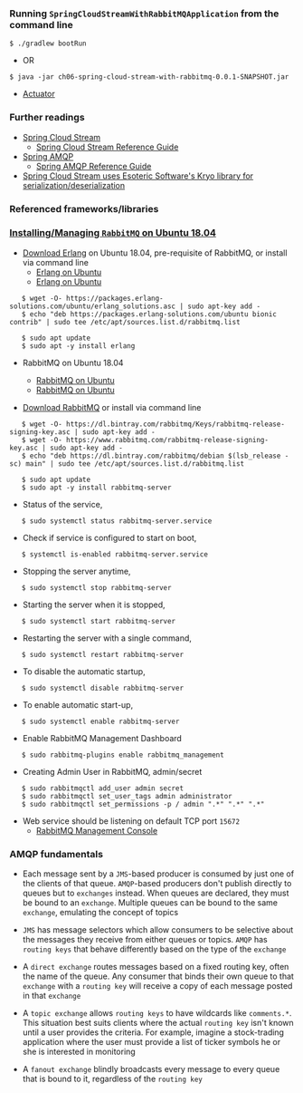 ### Running `SpringCloudStreamWithRabbitMQApplication` from the command line
```
$ ./gradlew bootRun
```
 - OR
```
$ java -jar ch06-spring-cloud-stream-with-rabbitmq-0.0.1-SNAPSHOT.jar
```

 - [Actuator](http://localhost:9006/actuator)

### Further readings

 - [Spring Cloud Stream](https://spring.io/projects/spring-cloud-stream)
   - [Spring Cloud Stream Reference Guide](https://docs.spring.io/spring-cloud-stream/docs/Elmhurst.SR3/reference/htmlsingle/)
 - [Spring AMQP](https://spring.io/projects/spring-amqp)
   - [Spring AMQP Reference Guide](https://docs.spring.io/spring-amqp/docs/2.1.7.RELEASE/reference/html/)
 - [Spring Cloud Stream uses Esoteric Software's Kryo library for serialization/deserialization](https://github.com/EsotericSoftware/kryo)

### Referenced frameworks/libraries


### [Installing/Managing `RabbitMQ` on Ubuntu 18.04](https://www.rabbitmq.com/)

 - [Download Erlang](https://www.erlang.org/downloads) on Ubuntu 18.04, pre-requisite of RabbitMQ,
   or install via command line
   - [Erlang on Ubuntu](https://computingforgeeks.com/how-to-install-latest-erlang-on-ubuntu-18-04-lts/)
   - [Erlang on Ubuntu](https://tecadmin.net/install-erlang-on-ubuntu/)
```
   $ wget -O- https://packages.erlang-solutions.com/ubuntu/erlang_solutions.asc | sudo apt-key add -
   $ echo "deb https://packages.erlang-solutions.com/ubuntu bionic contrib" | sudo tee /etc/apt/sources.list.d/rabbitmq.list

   $ sudo apt update
   $ sudo apt -y install erlang
```

 - RabbitMQ on Ubuntu 18.04
   - [RabbitMQ on Ubuntu](https://computingforgeeks.com/how-to-install-latest-rabbitmq-server-on-ubuntu-18-04-lts/)
   - [RabbitMQ on Ubuntu](https://tecadmin.net/install-rabbitmq-server-on-ubuntu/)

 - [Download RabbitMQ](https://www.rabbitmq.com/download.html) or install via command line
```
   $ wget -O- https://dl.bintray.com/rabbitmq/Keys/rabbitmq-release-signing-key.asc | sudo apt-key add -
   $ wget -O- https://www.rabbitmq.com/rabbitmq-release-signing-key.asc | sudo apt-key add -
   $ echo "deb https://dl.bintray.com/rabbitmq/debian $(lsb_release -sc) main" | sudo tee /etc/apt/sources.list.d/rabbitmq.list

   $ sudo apt update
   $ sudo apt -y install rabbitmq-server
```

 - Status of the service,
```
   $ sudo systemctl status rabbitmq-server.service
```

 - Check if service is configured to start on boot,
```
   $ systemctl is-enabled rabbitmq-server.service 
```

 - Stopping the server anytime,
```
   $ sudo systemctl stop rabbitmq-server
```

 - Starting the server when it is stopped,
```
   $ sudo systemctl start rabbitmq-server
```

 - Restarting the server with a single command,
```
   $ sudo systemctl restart rabbitmq-server
```

 - To disable the automatic startup,
```
   $ sudo systemctl disable rabbitmq-server
```

 - To enable automatic start-up,
```
   $ sudo systemctl enable rabbitmq-server
```

 - Enable RabbitMQ Management Dashboard
```
   $ sudo rabbitmq-plugins enable rabbitmq_management
```

 - Creating Admin User in RabbitMQ, admin/secret
```
   $ sudo rabbitmqctl add_user admin secret 
   $ sudo rabbitmqctl set_user_tags admin administrator
   $ sudo rabbitmqctl set_permissions -p / admin ".*" ".*" ".*"
```

 - Web service should be listening on default TCP port `15672`
   - [RabbitMQ Management Console](http://localhost:15672)

### AMQP fundamentals

 - Each message sent by a `JMS`-based producer is consumed by just one of the clients of that queue.
   `AMQP`-based producers don't publish directly to queues but to `exchanges` instead. When queues are
   declared, they must be bound to an `exchange`. Multiple queues can be bound to the same `exchange`,
   emulating the concept of topics 

 - `JMS` has message selectors which allow consumers to be selective about the messages they receive from
   either queues or topics. `AMQP` has `routing keys` that behave differently based on the type of the
   `exchange`

 - A `direct exchange` routes messages based on a fixed routing key, often the name of the queue.
   Any consumer that binds their own queue to that `exchange` with a `routing key` will receive a copy
   of each message posted in that `exchange`
   
 - A `topic exchange` allows `routing keys` to have wildcards like `comments.*`. This situation best
   suits clients where the actual `routing key` isn't known until a user provides the criteria.
   For example, imagine a stock-trading application where the user must provide a list of ticker
   symbols he or she is interested in monitoring
   
 - A `fanout exchange` blindly broadcasts every message to every queue that is bound to it, regardless of
   the `routing key`
















